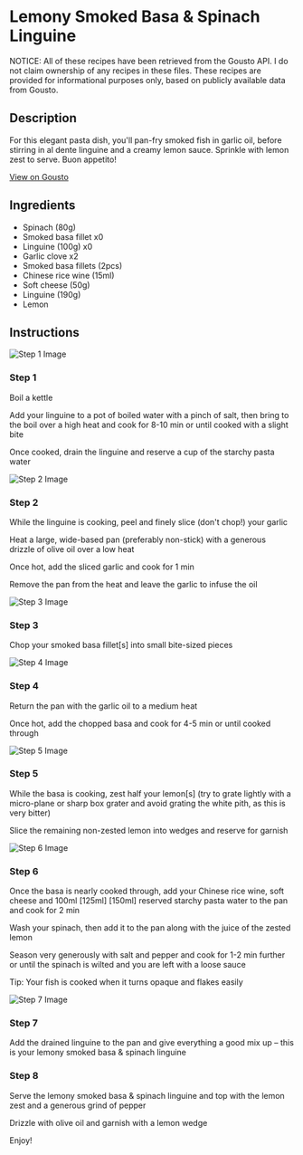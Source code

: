 # Lemony Smoked Basa & Spinach Linguine

NOTICE: All of these recipes have been retrieved from the Gousto API. I do not claim ownership of any recipes in these files. These recipes are provided for informational purposes only, based on publicly available data from Gousto.

## Description

For this elegant pasta dish, you'll pan-fry smoked fish in garlic oil, before stirring in al dente linguine and a creamy lemon sauce. Sprinkle with lemon zest to serve. Buon appetito! 

[View on Gousto](https://www.gousto.co.uk/recipes/cookbook/lemony-smoked-fish-spinach-linguine)

## Ingredients

- Spinach (80g)
- Smoked basa fillet x0
- Linguine (100g) x0
- Garlic clove x2
- Smoked basa fillets (2pcs)
- Chinese rice wine (15ml)
- Soft cheese (50g)
- Linguine (190g)
- Lemon

## Instructions

![Step 1 Image](https://production-media.gousto.co.uk/cms/recipe-step-image/1646.-step-1-x200.jpg)

### Step 1

Boil a kettle

Add your linguine to a pot of boiled water with a pinch of salt, then bring to the boil over a high heat and cook for 8-10 min or until cooked with a slight bite

Once cooked, drain the linguine and reserve a cup of the starchy pasta water

![Step 2 Image](https://production-media.gousto.co.uk/cms/recipe-step-image/1646.-step-2-x200.jpg)

### Step 2

While the linguine is cooking, peel and finely slice (don't chop!) your garlic

Heat a large, wide-based pan (preferably non-stick) with a generous drizzle of olive oil over a low heat

Once hot, add the sliced garlic and cook for 1 min

Remove the pan from the heat and leave the garlic to infuse the oil

![Step 3 Image](https://production-media.gousto.co.uk/cms/recipe-step-image/1646.-step-3-x200.jpg)

### Step 3

Chop your smoked basa fillet[s] into small bite-sized pieces

![Step 4 Image](https://production-media.gousto.co.uk/cms/recipe-step-image/1646.-step-4-x200.jpg)

### Step 4

Return the pan with the garlic oil to a medium heat

Once hot, add the chopped basa and cook for 4-5 min or until cooked through

![Step 5 Image](https://production-media.gousto.co.uk/cms/recipe-step-image/step-5-copy-1643721705763-x200.jpg)

### Step 5

While the basa is cooking, zest half your lemon[s] (try to grate lightly with a micro-plane or sharp box grater and avoid grating the white pith, as this is very bitter)

Slice the remaining non-zested lemon into wedges and reserve for garnish

![Step 6 Image](https://production-media.gousto.co.uk/cms/recipe-step-image/1646.-step-6-x200.jpg)

### Step 6

Once the basa is nearly cooked through, add your Chinese rice wine, soft cheese and 100ml<span class="text-purple"> [125ml]</span> <span class="text-danger">[150ml]</span> reserved starchy pasta water to the pan and cook for 2 min

Wash your spinach, then add it to the pan along with the juice of the zested lemon

Season very generously with salt and pepper and cook for 1-2 min further or until the spinach is wilted and you are left with a loose sauce

Tip: Your fish is cooked when it turns opaque and flakes easily

![Step 7 Image](https://production-media.gousto.co.uk/cms/recipe-step-image/1646.-step-7-x200.jpg)

### Step 7

Add the drained linguine to the pan and give everything a good mix up – this is your lemony smoked basa & spinach linguine

### Step 8

Serve the lemony smoked basa & spinach linguine and top with the lemon zest and a generous grind of pepper

Drizzle with olive oil and garnish with a lemon wedge

Enjoy!

